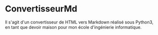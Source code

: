 # ConvertisseurMd
Il s'agit d'un convertisseur de HTML vers Markdown réalisé sous Python3, en tant que devoir maison pour mon école d'ingénierie informatique.
